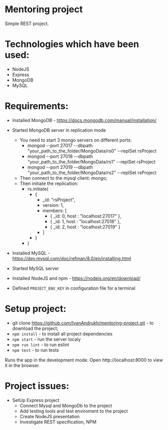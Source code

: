 # Mentoring project

Simple REST project.

# Technologies which have been used:
* NodeJS
* Express
* MongoDB
* MySQL

# Requirements:
* Installed MongoDB - https://docs.mongodb.com/manual/installation/
* Started MongoDB server in replication mode
    *  You need to start 3 mongo servers on different ports:
        - mongod --port 27017 --dbpath "your_path_to_the_folder/MongoData/rs0" --replSet rsProject
        - mongod --port 27018 --dbpath "your_path_to_the_folder/MongoData/rs1" --replSet rsProject
        - mongod --port 27019 --dbpath "your_path_to_the_folder/MongoData/rs2" --replSet rsProject
    * Then connect to the mysql client: mongo;
    * Then initiate the replication: 
        -  rs.initiate(
            -  {
                -  _id: "rsProject",
                -  version: 1,
                -  members: [
                    -  { _id: 0, host : "localhost:27017" },
                    -  { _id: 1, host : "localhost:27018" },
                    -  { _id: 2, host : "localhost:27019" }
                -  ]
            -  }
        -  )

* Installed MySQL - https://dev.mysql.com/doc/refman/8.0/en/installing.html
* Started MySQL server

* Installed NodeJS and npm - https://nodejs.org/en/download/
* Defined `PROJECT_ENV_KEY` in configuration file for a terminal

# Setup project:
* git clone https://github.com/IvanAndrukh/mentoring-project.git - to download the project;
* `npm install` - to install all project dependencies
* `npm start` - run the server localy
* `npm run lint` - to run eslint
* `npm test` - to run tests



Runs the app in the development mode.
Open http://localhost:8000 to view it in the browser.

# Project issues:

* SetUp Express project
    - Connect Mysql and MongoDb to the project
    - Add testing tools and test enviroment to the project
    - Create NodeJS presentation
    - Investigate REST specification, NPM 
